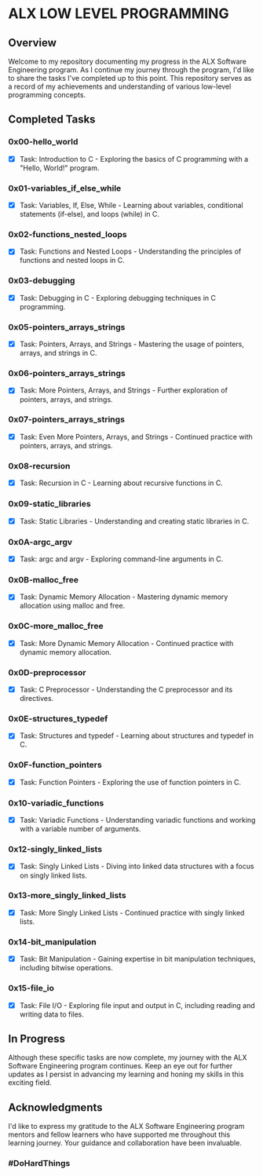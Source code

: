 # ALX LOW LEVEL PROGRAMMING

## Overview

Welcome to my repository documenting my progress in the ALX Software Engineering program. As I continue my journey through the program, I'd like to share the tasks I've completed up to this point. This repository serves as a record of my achievements and understanding of various low-level programming concepts.

## Completed Tasks

### 0x00-hello_world
- [x] Task: Introduction to C - Exploring the basics of C programming with a "Hello, World!" program.

### 0x01-variables_if_else_while
- [x] Task: Variables, If, Else, While - Learning about variables, conditional statements (if-else), and loops (while) in C.

### 0x02-functions_nested_loops
- [x] Task: Functions and Nested Loops - Understanding the principles of functions and nested loops in C.

### 0x03-debugging
- [x] Task: Debugging in C - Exploring debugging techniques in C programming.

### 0x05-pointers_arrays_strings
- [x] Task: Pointers, Arrays, and Strings - Mastering the usage of pointers, arrays, and strings in C.

### 0x06-pointers_arrays_strings
- [x] Task: More Pointers, Arrays, and Strings - Further exploration of pointers, arrays, and strings.

### 0x07-pointers_arrays_strings
- [x] Task: Even More Pointers, Arrays, and Strings - Continued practice with pointers, arrays, and strings.

### 0x08-recursion
- [x] Task: Recursion in C - Learning about recursive functions in C.

### 0x09-static_libraries
- [x] Task: Static Libraries - Understanding and creating static libraries in C.

### 0x0A-argc_argv
- [x] Task: argc and argv - Exploring command-line arguments in C.

### 0x0B-malloc_free
- [x] Task: Dynamic Memory Allocation - Mastering dynamic memory allocation using malloc and free.

### 0x0C-more_malloc_free
- [x] Task: More Dynamic Memory Allocation - Continued practice with dynamic memory allocation.

### 0x0D-preprocessor
- [x] Task: C Preprocessor - Understanding the C preprocessor and its directives.

### 0x0E-structures_typedef
- [x] Task: Structures and typedef - Learning about structures and typedef in C.

### 0x0F-function_pointers
- [x] Task: Function Pointers - Exploring the use of function pointers in C.

### 0x10-variadic_functions
- [x] Task: Variadic Functions - Understanding variadic functions and working with a variable number of arguments.

### 0x12-singly_linked_lists
- [x] Task: Singly Linked Lists - Diving into linked data structures with a focus on singly linked lists.

### 0x13-more_singly_linked_lists
- [x] Task: More Singly Linked Lists - Continued practice with singly linked lists.

### 0x14-bit_manipulation
- [x] Task: Bit Manipulation - Gaining expertise in bit manipulation techniques, including bitwise operations.

### 0x15-file_io
- [x] Task: File I/O - Exploring file input and output in C, including reading and writing data to files.

## In Progress

Although these specific tasks are now complete, my journey with the ALX Software Engineering program continues. Keep an eye out for further updates as I persist in advancing my learning and honing my skills in this exciting field.

## Acknowledgments

I'd like to express my gratitude to the ALX Software Engineering program mentors and fellow learners who have supported me throughout this learning journey. Your guidance and collaboration have been invaluable.

### #DoHardThings
